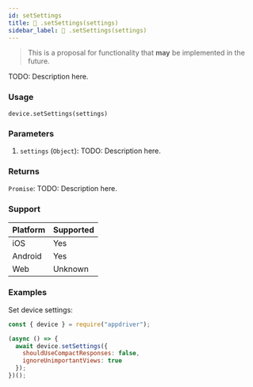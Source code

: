 ```yaml
---
id: setSettings
title: 🔬 .setSettings(settings)
sidebar_label: 🔬 .setSettings(settings)
---
```


> This is a proposal for functionality that **may** be implemented in the future.

TODO: Description here.

### Usage

```text
device.setSettings(settings)
```

### Parameters

1. `settings` (`Object`): TODO: Description here.

### Returns

`Promise`: TODO: Description here.

### Support

| Platform | Supported |
| -------- | --------- |
| iOS      | Yes       |
| Android  | Yes       |
| Web      | Unknown   |

### Examples

Set device settings:

```javascript
const { device } = require("appdriver");

(async () => {
  await device.setSettings({
    shouldUseCompactResponses: false,
    ignoreUnimportantViews: true
  });
})();
```
